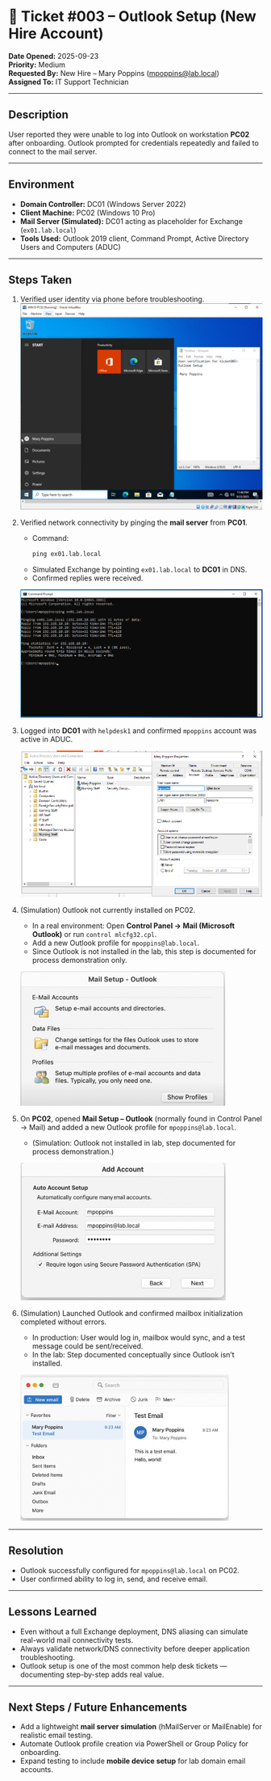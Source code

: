 # 🧾 Ticket #003 – Outlook Setup (New Hire Account)

**Date Opened:** 2025-09-23  
**Priority:** Medium  
**Requested By:** New Hire – Mary Poppins (mpoppins@lab.local)  
**Assigned To:** IT Support Technician  

---

## Description  
User reported they were unable to log into Outlook on workstation **PC02** after onboarding. Outlook prompted for credentials repeatedly and failed to connect to the mail server.  

---

## Environment  
- **Domain Controller:** DC01 (Windows Server 2022)  
- **Client Machine:** PC02 (Windows 10 Pro)  
- **Mail Server (Simulated):** DC01 acting as placeholder for Exchange (`ex01.lab.local`)  
- **Tools Used:** Outlook 2019 client, Command Prompt, Active Directory Users and Computers (ADUC)  

---

## Steps Taken  

1. Verified user identity via phone before troubleshooting.  
   ![Screenshot Placeholder – User Verification](Screenshots/Ticket003_step1.png)  

2. Verified network connectivity by pinging the **mail server** from **PC01**.  
   - Command:  
     ```cmd
     ping ex01.lab.local
     ```  
   - Simulated Exchange by pointing `ex01.lab.local` to **DC01** in DNS.  
   - Confirmed replies were received.  

   ![Screenshot Placeholder – Ping Mail Server](Screenshots/Ticket003_step2.png)  

3. Logged into **DC01** with `helpdesk1` and confirmed `mpoppins` account was active in ADUC.

   ![Screenshot Placeholder – Verify AD Account](Screenshots/Ticket003_step3.png)  

4. (Simulation) Outlook not currently installed on PC02.  
   - In a real environment: Open **Control Panel → Mail (Microsoft Outlook)** or run `control mlcfg32.cpl`.  
   - Add a new Outlook profile for `mpoppins@lab.local`.  
   - Since Outlook is not installed in the lab, this step is documented for process demonstration only.
   
   ![Screenshot Placeholder – Outlook Profile](Screenshots/Ticket003_step4.png)    

5. On **PC02**, opened **Mail Setup – Outlook** (normally found in Control Panel → Mail) and added a new Outlook profile for `mpoppins@lab.local`.  
   - (Simulation: Outlook not installed in lab, step documented for process demonstration.)  

   ![Screenshot Placeholder – Outlook Profile Setup](Screenshots/Ticket003_step5.png)  

6. (Simulation) Launched Outlook and confirmed mailbox initialization completed without errors.  
   - In production: User would log in, mailbox would sync, and a test message could be sent/received.  
   - In the lab: Step documented conceptually since Outlook isn’t installed.  

   ![Screenshot Placeholder – Outlook Success](Screenshots/Ticket003_step6.png)  
 

---

## Resolution  
- Outlook successfully configured for `mpoppins@lab.local` on PC02.  
- User confirmed ability to log in, send, and receive email.  

---

## Lessons Learned  
- Even without a full Exchange deployment, DNS aliasing can simulate real-world mail connectivity tests.  
- Always validate network/DNS connectivity before deeper application troubleshooting.  
- Outlook setup is one of the most common help desk tickets — documenting step-by-step adds real value.  

---

## Next Steps / Future Enhancements  
- Add a lightweight **mail server simulation** (hMailServer or MailEnable) for realistic email testing.  
- Automate Outlook profile creation via PowerShell or Group Policy for onboarding.  
- Expand testing to include **mobile device setup** for lab domain email accounts.  
